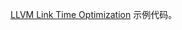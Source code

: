 [LLVM Link Time Optimization](https://blog.indigo.codes/2021/05/03/llvm-link-time-optimization/) 示例代码。